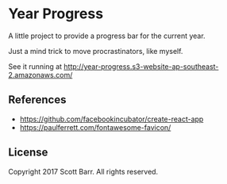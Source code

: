 # Year Progress

A little project to provide a progress bar for the current year.

Just a mind trick to move procrastinators, like myself.

See it running at http://year-progress.s3-website-ap-southeast-2.amazonaws.com/

## References

- https://github.com/facebookincubator/create-react-app
- https://paulferrett.com/fontawesome-favicon/


## License

Copyright 2017 Scott Barr. All rights reserved.
